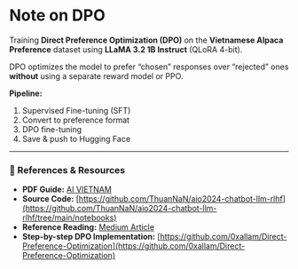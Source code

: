 # Note on DPO

Training **Direct Preference Optimization (DPO)** on the **Vietnamese Alpaca Preference** dataset using **LLaMA 3.2 1B Instruct** (QLoRA 4-bit).  

DPO optimizes the model to prefer “chosen” responses over “rejected” ones **without** using a separate reward model or PPO.  

**Pipeline:**  
1. Supervised Fine-tuning (SFT)  
2. Convert to preference format  
3. DPO fine-tuning  
4. Save & push to Hugging Face  

---

### 📄 References & Resources
- **PDF Guide:** [AI VIETNAM](https://www.facebook.com/share/16UN8WJ5Qu/)  
- **Source Code:** [https://github.com/ThuanNaN/aio2024-chatbot-llm-rlhf](https://github.com/ThuanNaN/aio2024-chatbot-llm-rlhf/tree/main/notebooks)  
- **Reference Reading:** [Medium Article](https://medium.com/@lmpo/direct-preference-optimization-a-novel-approach-to-language-model-alignment-1f829d4ac306)  
- **Step-by-step DPO Implementation:** [https://github.com/0xallam/Direct-Preference-Optimization](https://github.com/0xallam/Direct-Preference-Optimization)  
